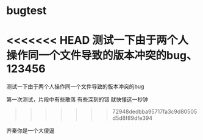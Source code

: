 # bugtest
<<<<<<< HEAD
测试一下由于两个人操作同一个文件导致的版本冲突的bug、
123456
=======
测试一下由于两个人操作同一个文件导致的版本冲突的bug

第一次测试，片段中有些散落 有些深刻的错 就快懂这一秒钟 
>>>>>>> 72948dedbba95717fa3c9d80505d5d8f89dfe394




齐秦你是一个大傻逼